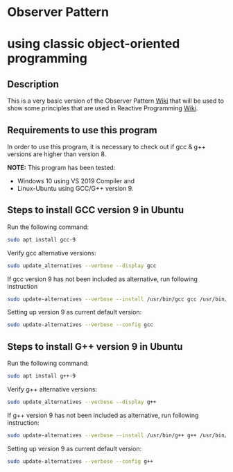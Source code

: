 # Observer Pattern
# using classic object-oriented programming

## Description
This is a very basic version of the Observer Pattern [Wiki](https://en.wikipedia.org/wiki/Observer_pattern) that will be used to show some principles that are used in Reactive Programming [Wiki](https://en.wikipedia.org/wiki/Reactive_programming).

## Requirements to use this program
In order to use this program, it is necessary to check out if gcc & g++ versions are higher than version 8.  

**NOTE:** This program has been tested:
  * Windows 10 using VS 2019 Compiler and 
  * Linux-Ubuntu using GCC/G++ version 9.

## Steps to install GCC version 9 in Ubuntu
Run the following command:
```bash
sudo apt install gcc-9
```
Verify gcc alternative versions:
```bash
sudo update_alternatives --verbose --display gcc
```
If gcc version 9 has not been included as alternative, run following instruction
```bash
sudo update-alternatives --verbose --install /usr/bin/gcc gcc /usr/bin/gcc-9 60
```
Setting up version 9 as current default version:
```bash
sudo update-alternatives --verbose --config gcc
```
## Steps to install G++ version 9 in Ubuntu
Run the following command:
```bash
sudo apt install g++-9
```
Verify g++ alternative versions:
```bash
sudo update_alternatives --verbose --display g++
```
If g++ version 9 has not been included as alternative, run following instruction:
```bash
sudo update-alternatives --verbose --install /usr/bin/g++ g++ /usr/bin/g++-9 60
```
Setting up version 9 as current default version:
```bash
sudo update-alternatives --verbose --config g++
```


